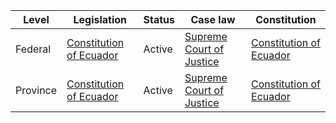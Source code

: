 | Level | Legislation | Status | Case law | Constitution |
|---|---|---|---|---|
| Federal | [Constitution of Ecuador](https://www.wipo.int/edocs/lexdocs/laws/en/ec/ec001en.pdf) | Active | [Supreme Court of Justice](https://www.corteconstitucional.gob.ec/) | [Constitution of Ecuador](https://www.wipo.int/edocs/lexdocs/laws/en/ec/ec001en.pdf) |
| Province | [Constitution of Ecuador](https://www.wipo.int/edocs/lexdocs/laws/en/ec/ec001en.pdf) | Active | [Supreme Court of Justice](https://www.corteconstitucional.gob.ec/) | [Constitution of Ecuador](https://www.wipo.int/edocs/lexdocs/laws/en/ec/ec001en.pdf) |